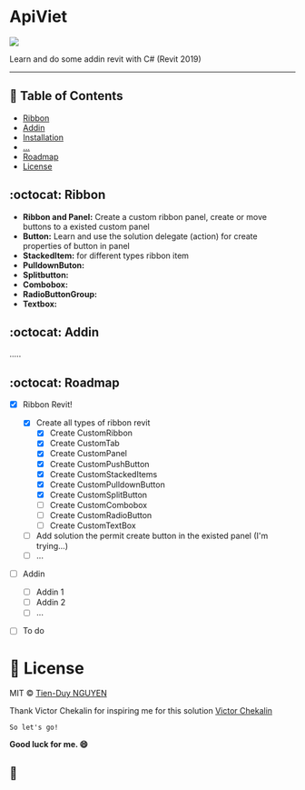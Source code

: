 # **ApiViet**
<p align="left">
  <img src="https://img.shields.io/badge/apiviet-TienDuy-green" />
</p>
Learn and do some addin revit with C# (Revit 2019)


---

## 📄 Table of Contents
- [Ribbon](#ribbon)
- [Addin](#addin)
- [Installation](#installation)
- [...](#...)
- [Roadmap](#roadmap)
- [License](#license)


<a name="ribbon"></a>
## :octocat: Ribbon
- **Ribbon and Panel:** Create a custom ribbon panel, create or move buttons to a existed custom panel
- **Button:** Learn and use the solution delegate (action) for create properties of button in panel 
- **StackedItem:** for different types ribbon item
- **PulldownButon:** 
- **Splitbutton:**
- **Combobox:**
- **RadioButtonGroup:** 
- **Textbox:**



<a name="addin"></a>
## :octocat: Addin
.....




<a name="roadmap"></a>
## :octocat: Roadmap

- [x] Ribbon Revit!
  - [x] Create all types of ribbon revit
    - [x] Create CustomRibbon
    - [x] Create CustomTab
    - [x] Create CustomPanel
    - [x] Create CustomPushButton
    - [x] Create CustomStackedItems
    - [x] Create CustomPulldownButton
    - [x] Create CustomSplitButton
    - [ ] Create CustomCombobox
    - [ ] Create CustomRadioButton
    - [ ] Create CustomTextBox
  - [ ] Add solution the permit create button in the existed panel
    (I'm trying...)
  - [ ] ...
- [ ] Addin
  - [ ] Addin 1
  - [ ] Addin 2
  - [ ] ...
- [ ] To do



<a name="license"></a>
# 📃 License

MIT © [Tien-Duy NGUYEN](https://github.com/TienDuyNGUYEN)

Thank Victor Chekalin for inspiring me for this solution [Victor Chekalin](https://github.com/chekalin-v)


```So let's go!``` 

**Good luck for me. 😄**

:baby_chick:
---
